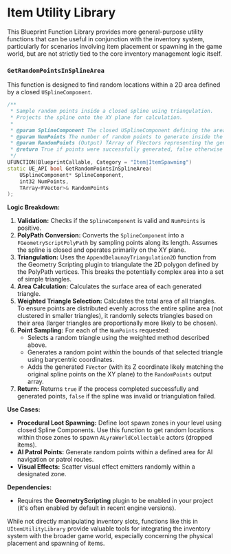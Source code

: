 # Item Utility Library

This Blueprint Function Library provides more general-purpose utility functions that can be useful in conjunction with the inventory system, particularly for scenarios involving item placement or spawning in the game world, but are not strictly tied to the core inventory management logic itself.

### `GetRandomPointsInSplineArea`

This function is designed to find random locations within a 2D area defined by a closed `USplineComponent`.

```cpp
/**
 * Sample random points inside a closed spline using triangulation.
 * Projects the spline onto the XY plane for calculation.
 *
 * @param SplineComponent The closed USplineComponent defining the area boundary.
 * @param NumPoints The number of random points to generate inside the area.
 * @param RandomPoints (Output) TArray of FVectors representing the generated points (Z coordinate will match the spline's points).
 * @return True if points were successfully generated, false otherwise (e.g., invalid spline, not enough points to triangulate).
 */
UFUNCTION(BlueprintCallable, Category = "Item|ItemSpawning")
static UE_API bool GetRandomPointsInSplineArea(
    USplineComponent* SplineComponent,
    int32 NumPoints,
    TArray<FVector>& RandomPoints
);
```

**Logic Breakdown:**

1. **Validation:** Checks if the `SplineComponent` is valid and `NumPoints` is positive.
2. **PolyPath Conversion:** Converts the `SplineComponent` into a `FGeometryScriptPolyPath` by sampling points along its length. Assumes the spline is closed and operates primarily on the XY plane.
3. **Triangulation:** Uses the `AppendDelaunayTriangulation2D` function from the Geometry Scripting plugin to triangulate the 2D polygon defined by the PolyPath vertices. This breaks the potentially complex area into a set of simple triangles.
4. **Area Calculation:** Calculates the surface area of each generated triangle.
5. **Weighted Triangle Selection:** Calculates the total area of all triangles. To ensure points are distributed evenly across the entire spline area (not clustered in smaller triangles), it randomly selects triangles based on their area (larger triangles are proportionally more likely to be chosen).
6. **Point Sampling:** For each of the `NumPoints` requested:
   * Selects a random triangle using the weighted method described above.
   * Generates a random point _within_ the bounds of that selected triangle using barycentric coordinates.
   * Adds the generated `FVector` (with its Z coordinate likely matching the original spline points on the XY plane) to the `RandomPoints` output array.
7. **Return:** Returns `true` if the process completed successfully and generated points, `false` if the spline was invalid or triangulation failed.

**Use Cases:**

* **Procedural Loot Spawning:** Define loot spawn zones in your level using closed Spline Components. Use this function to get random locations within those zones to spawn `ALyraWorldCollectable` actors (dropped items).
* **AI Patrol Points:** Generate random points within a defined area for AI navigation or patrol routes.
* **Visual Effects:** Scatter visual effect emitters randomly within a designated zone.

**Dependencies:**

* Requires the **GeometryScripting** plugin to be enabled in your project (it's often enabled by default in recent engine versions).

While not directly manipulating inventory slots, functions like this in `UItemUtilityLibrary` provide valuable tools for integrating the inventory system with the broader game world, especially concerning the physical placement and spawning of items.
